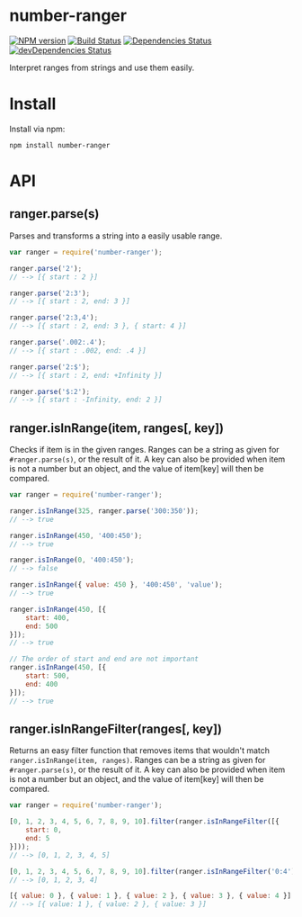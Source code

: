 # number-ranger
[![NPM version](http://img.shields.io/npm/v/number-ranger.svg?style=flat)](https://www.npmjs.com/package/number-ranger)
[![Build Status](https://travis-ci.org/jfmengels/number-ranger.png)](https://travis-ci.org/jfmengels/number-ranger)
[![Dependencies Status](http://img.shields.io/david/jfmengels/number-ranger.svg?style=flat)](https://david-dm.org/jfmengels/number-ranger#info=dependencies)
[![devDependencies Status](http://img.shields.io/david/dev/jfmengels/number-ranger.svg?style=flat)](https://david-dm.org/jfmengels/number-ranger#info=devDependencies)

Interpret ranges from strings and use them easily.

# Install

Install via npm:
```
npm install number-ranger
```

# API

## ranger.parse(s)

Parses and transforms a string into a easily usable range.

```js
var ranger = require('number-ranger');

ranger.parse('2');
// --> [{ start : 2 }]

ranger.parse('2:3');
// --> [{ start : 2, end: 3 }]

ranger.parse('2:3,4');
// --> [{ start : 2, end: 3 }, { start: 4 }]

ranger.parse('.002:.4');
// --> [{ start : .002, end: .4 }]

ranger.parse('2:$');
// --> [{ start : 2, end: +Infinity }]

ranger.parse('$:2');
// --> [{ start : -Infinity, end: 2 }]
```

## ranger.isInRange(item, ranges[, key])

Checks if item is in the given ranges.
Ranges can be a string as given for `#ranger.parse(s)`, or the result of it.
A key can also be provided when item is not a number but an object, and the value of item[key] will then be compared.

```js
var ranger = require('number-ranger');

ranger.isInRange(325, ranger.parse('300:350'));
// --> true

ranger.isInRange(450, '400:450');
// --> true

ranger.isInRange(0, '400:450');
// --> false

ranger.isInRange({ value: 450 }, '400:450', 'value');
// --> true

ranger.isInRange(450, [{
    start: 400,
    end: 500
}]);
// --> true

// The order of start and end are not important
ranger.isInRange(450, [{
    start: 500,
    end: 400
}]);
// --> true
```

## ranger.isInRangeFilter(ranges[, key])

Returns an easy filter function that removes items that wouldn't match `ranger.isInRange(item, ranges)`.
Ranges can be a string as given for `#ranger.parse(s)`, or the result of it.
A key can also be provided when item is not a number but an object, and the value of item[key] will then be compared.

```js
var ranger = require('number-ranger');

[0, 1, 2, 3, 4, 5, 6, 7, 8, 9, 10].filter(ranger.isInRangeFilter([{
    start: 0,
    end: 5
}]));
// --> [0, 1, 2, 3, 4, 5]

[0, 1, 2, 3, 4, 5, 6, 7, 8, 9, 10].filter(ranger.isInRangeFilter('0:4'));
// --> [0, 1, 2, 3, 4]

[{ value: 0 }, { value: 1 }, { value: 2 }, { value: 3 }, { value: 4 }].filter(ranger.isInRangeFilter('1:3', 'value'));
// --> [{ value: 1 }, { value: 2 }, { value: 3 }]
```
